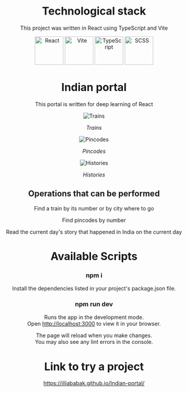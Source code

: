 <div align="center">

# Technological stack

This project was written in React using TypeScript and Vite

<img src="https://cdn.freebiesupply.com/logos/large/2x/react-1-logo-png-transparent.png" alt="React" width="75" height="75" style="object-fit: cover;">
<img src="https://upload.wikimedia.org/wikipedia/commons/f/f1/Vitejs-logo.svg" alt="Vite" width="75" height="75" style="object-fit: cover">
<img src="https://static-00.iconduck.com/assets.00/typescript-icon-icon-1024x1024-vh3pfez8.png" alt="TypeScript" width="75" height="75" style="object-fit: cover;">
<img src="https://cdn-icons-png.flaticon.com/512/5968/5968358.png" alt="SCSS" width="75" height="75" style="object-fit: cover;">

# Indian portal

This portal is written for deep learning of React

![Trains](https://docs.google.com/uc?id=107hFbYmM1sZxHkRTpy81EW3rSlY2JlRt)

<i>Trains</i>

![Pincodes](https://docs.google.com/uc?id=1RG3b3xJzsvlm56pi-z4oWBzD1wKJvqn5)

<i>Pincodes</i>

![Histories](https://docs.google.com/uc?id=1KicvzPkXdSv4zpW49VRXYx42MbGAv8za)

<i>Histories</i>

## Operations that can be performed

<p>Find a train by its number or by city where to go</p>
<p>Find pincodes by number</p>
<p>Read the current day's story that happened in India on the current day</p>

# Available Scripts

### npm i

Install the dependencies listed in your project's package.json file.

### npm run dev

Runs the app in the development mode.\
Open [http://localhost:3000](http://localhost:3000) to view it in your browser.

The page will reload when you make changes.\
You may also see any lint errors in the console.

# Link to try a project

https://illiababak.github.io/Indian-portal/

</div>

